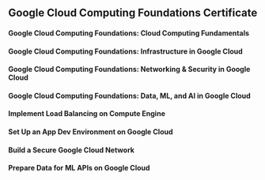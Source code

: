 
## Google Cloud Computing Foundations Certificate
#### Google Cloud Computing Foundations: Cloud Computing Fundamentals

#### Google Cloud Computing Foundations: Infrastructure in Google Cloud

#### Google Cloud Computing Foundations: Networking & Security in Google Cloud

#### Google Cloud Computing Foundations: Data, ML, and AI in Google Cloud

#### Implement Load Balancing on Compute Engine

#### Set Up an App Dev Environment on Google Cloud

#### Build a Secure Google Cloud Network

#### Prepare Data for ML APIs on Google Cloud
